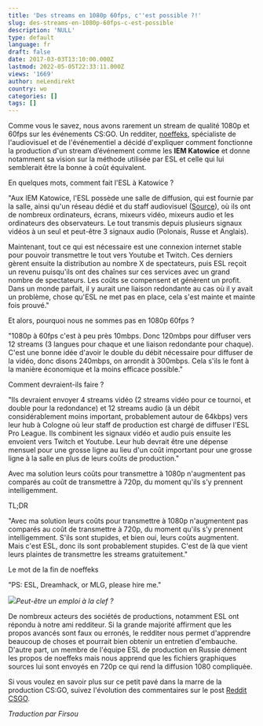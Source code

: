 ```yaml
---
title: 'Des streams en 1080p 60fps, c''est possible ?!'
slug: des-streams-en-1080p-60fps-c-est-possible
description: 'NULL'
type: default
language: fr
draft: false
date: 2017-03-03T13:10:00.000Z
lastmod: 2022-05-05T22:33:11.000Z
views: '1669'
author: neLendirekt
country: wo
categories: []
tags: []
---
```

Comme vous le savez, nous avons rarement un stream de qualité 1080p et 60fps sur les événements CS:GO. Un redditer, [noeffeks](https://www.reddit.com/user/noeffeks), spécialiste de l'audiovisuel et de l'événementiel a décidé d'expliquer comment fonctionne la production d'un stream d’événement comme les **IEM Katowice** et donne notamment sa vision sur la méthode utilisée par ESL et celle qui lui semblerait être la bonne à coût équivalent.

En quelques mots, comment fait l'ESL à Katowice ? 

"Aux IEM Katowice, l'ESL possède une salle de diffusion, qui est fournie par la salle, ainsi qu'un réseau dédié et du staff audiovisuel ([Source](http://www.spodekkatowice.pl/en/additional-services/156/)), où ils ont de nombreux ordinateurs, écrans, mixeurs vidéo, mixeurs audio et les ordinateurs des observateurs. Le tout transmis depuis plusieurs signaux vidéos à un seul et peut-être 3 signaux audio (Polonais, Russe et Anglais).

Maintenant, tout ce qui est nécessaire est une connexion internet stable pour pouvoir transmettre le tout vers Youtube et Twitch. Ces derniers gèrent ensuite la distribution au nombre X de spectateurs, puis ESL reçoit un revenu puisqu'ils ont des chaînes sur ces services avec un grand nombre de spectateurs. Les coûts se compensent et génèrent un profit. Dans un monde parfait, il y aurait une liaison redondante au cas où il y avait un problème, chose qu'ESL ne met pas en place, cela s'est mainte et mainte fois prouvé."

Et alors, pourquoi nous ne sommes pas en 1080p 60fps ?

"1080p à 60fps c'est à peu près 10mbps. Donc 120mbps pour diffuser vers 12 streams (3 langues pour chaque et une liaison redondante pour chaque). C'est une bonne idée d'avoir le double du débit nécessaire pour diffuser de la vidéo, donc disons 240mbps, on arrondit à 300mbps. Cela s'ils le font à la manière économique et la moins efficace possible."

Comment devraient-ils faire ?  
  
"Ils devraient envoyer 4 streams vidéo (2 streams vidéo pour ce tournoi, et double pour la redondance) et 12 streams audio (à un débit considérablement moins important, probablement autour de 64kbps) vers leur hub à Cologne où leur staff de production est chargé de diffuser l'ESL Pro League. Ils combinent les signaux vidéo et audio puis ensuite les envoient vers Twitch et Youtube. Leur hub devrait être une dépense mensuel pour une grosse ligne au lieu d'un coût important pour une grosse ligne à la salle en plus de leurs coûts de production."

Avec ma solution leurs coûts pour transmettre à 1080p n'augmentent pas comparés au coût de transmettre à 720p, du moment qu'ils s'y prennent intelligemment. 

TL;DR  
  
"Avec ma solution leurs coûts pour transmettre à 1080p n'augmentent pas comparés au coût de transmettre à 720p, du moment qu'ils s'y prennent intelligemment. S'ils sont stupides, et bien oui, leurs coûts augmentent. Mais c'est ESL, donc ils sont probablement stupides. C'est de là que vient leurs plaintes de transmettre les streams gratuitement."

Le mot de la fin de noeffeks   
  
"PS: ESL, Dreamhack, or MLG, please hire me."

![](/storage/images/58b95357ebd42_sans-titrepng.png)_Peut-être un emploi à la clef ?_

De nombreux acteurs des sociétés de productions, notamment ESL ont répondu à notre ami redditeur. Si la grande majorité affirment que les propos avancés sont faux ou erronés, le redditer nous permet d'apprendre beaucoup de choses et pourrait bien obtenir un entretien d'embauche. D'autre part, un membre de l'équipe ESL de production en Russie dément les propos de noeffeks mais nous apprend que les fichiers graphiques sources lui sont envoyés en 720p ce qui rend la diffusion 1080 compliquée.

Si vous voulez en savoir plus sur ce petit pavé dans la marre de la production CS:GO, suivez l'évolution des commentaires sur le post [Reddit CSGO](https://www.reddit.com/r/GlobalOffensive/comments/5x84ek/cost%5Fbreakdown%5Fof%5Fbroadcasting%5F1080p/).

_Traduction par Firsou_
